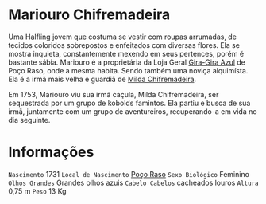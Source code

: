 <!-- TITLE: Mariouro Chifremadeira -->
<!-- SUBTITLE: A quick summary of Mariouro Chifremadeira -->

# Mariouro Chifremadeira
Uma Halfling jovem que costuma se vestir com roupas arrumadas, de tecidos coloridos sobrepostos e enfeitados com diversas flores. Ela se mostra inquieta, constantemente mexendo em seus pertences, porém é bastante sábia. Mariouro é a proprietária da Loja Geral [Gira-Gira Azul](http://localhost/lugares/plano-material/drafeon/sudeste-de-drafeon/poco-raso-vilarejo/gira-gira-azul#gira-gira-azul) de Poço Raso, onde a mesma habita. Sendo também uma noviça alquimísta.  Ela é a irmã mais velha e guardiã de [Milda Chifremadeira](http://localhost/individuos/milda-chifremadeira#milda-chifremadeira).

Em 1753, Mariouro viu sua irmã caçula, Milda Chifremadeira, ser sequestrada por um grupo de kobolds famintos. Ela partiu e busca de sua irmã, juntamente com um grupo de aventureiros, recuperando-a em vida no dia seguinte.

# Informações
`Nascimento` 1731
`Local de Nascimento` [Poço Raso](http://localhost/lugares/plano-material/drafeon/sudeste-de-drafeon/poco-raso-vilarejo#poco-raso)
`Sexo Biológico` Feminino
`Olhos Grandes` Grandes olhos azuis
`Cabelo Cabelos` cacheados louros
`Altura` 0,75 m
`Peso` 13 Kg